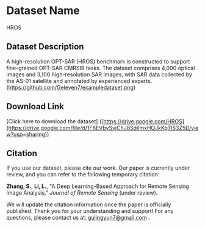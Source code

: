 # Dataset Name
HROS

## Dataset Description
A high-resolution OPT-SAR (HROS) benchmark is constructed to support fine-grained OPT-SAR CMRSIR tasks. The dataset comprises 4,000 optical images and 3,100 high-resolution SAR images, with SAR data collected by the AS-01 satellite and annotated by experienced experts.
(https://github.com/Geleven7/exampledataset.png)


## Download Link
[Click here to download the dataset]
([https://drive.google.com/HROS](https://drive.google.com/file/d/1F8EVbySyjChJ8SdiImxHQJkKgTIS3Z5D/view?usp=sharing))

## Citation
If you use our dataset, please cite our work. Our paper is currently under review, and you can refer to the following temporary citation:

**Zhang, S.**, **Li, L.**, "A Deep Learning-Based Approach for Remote Sensing Image Analysis," *Journal of Remote Sensing* (under review).

We will update the citation information once the paper is officially published. Thank you for your understanding and support! For any questions, please contact us at: gulingyun7@gmail.com .
